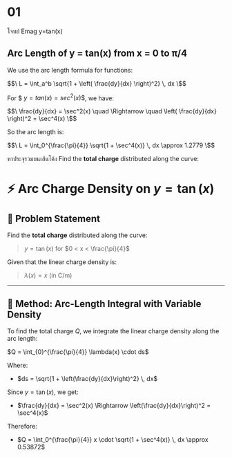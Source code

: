 # 01
โจทย์ Emag
y=tan(x)
## Arc Length of y = tan(x) from x = 0 to π/4

We use the arc length formula for functions:

$$\
L = \int_a^b \sqrt{1 + \left( \frac{dy}{dx} \right)^2} \, dx
\$$

For $$\ y = tan(x) = sec^2(x) \$$, we have:

$$\
\frac{dy}{dx} = \sec^2(x) \quad \Rightarrow \quad \left( \frac{dy}{dx} \right)^2 = \sec^4(x)
\$$

So the arc length is:

$$\
L = \int_0^{\frac{\pi}{4}} \sqrt{1 + \sec^4(x)} \, dx \approx 1.2779
\$$

หาประจุรวมบนเส้นโค้ง
Find the **total charge** distributed along the curve:

# ⚡ Arc Charge Density on $y = \tan(x)$

## 📌 Problem Statement

Find the **total charge** distributed along the curve:

> $y = \tan(x)$ for $0 < x < \frac{\pi}{4}$

Given that the linear charge density is:

> $\lambda(x) = x$ (in C/m)

---

## 🧮 Method: Arc-Length Integral with Variable Density

To find the total charge $Q$, we integrate the linear charge density along the arc length:


$Q = \int_{0}^{\frac{\pi}{4}} \lambda(x) \cdot ds$


Where:

- $ds = \sqrt{1 + \left(\frac{dy}{dx}\right)^2} \, dx$

Since $y = \tan(x)$, we get:

- $\frac{dy}{dx} = \sec^2(x) \Rightarrow \left(\frac{dy}{dx}\right)^2 = \sec^4(x)$

Therefore:


- $Q = \int_0^{\frac{\pi}{4}} x \cdot \sqrt{1 + \sec^4(x)} \, dx \approx 0.53872$








